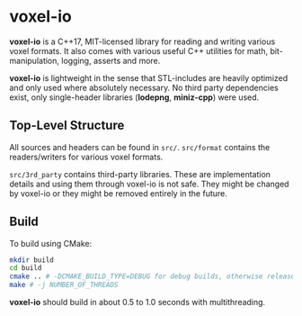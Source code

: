 # voxel-io

**voxel-io** is a C++17, MIT-licensed library for reading and writing various voxel formats.
It also comes with various useful C++ utilities for math, bit-manipulation, logging, asserts and more.

**voxel-io** is lightweight in the sense that STL-includes are heavily optimized and only used where absolutely necessary.
No third party dependencies exist, only single-header libraries (**lodepng**, **miniz-cpp**) were used.

## Top-Level Structure

All sources and headers can be found in `src/`.
`src/format` contains the readers/writers for various voxel formats.

`src/3rd_party` contains third-party libraries.
These are implementation details and using them through voxel-io is not safe.
They might be changed by voxel-io or they might be removed entirely in the future.

## Build

To build using CMake:
```sh
mkdir build
cd build
cmake .. # -DCMAKE_BUILD_TYPE=DEBUG for debug builds, otherwise release is default
make # -j NUMBER_OF_THREADS
```

**voxel-io** should build in about 0.5 to 1.0 seconds with multithreading.
